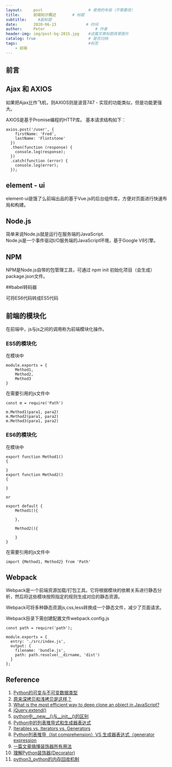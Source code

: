 ```yaml
---
layout:     post                    # 使用的布局（不需要改）
title:      前端知识概述       # 标题 
subtitle:     #副标题
date:       2020-06-23             # 时间
author:     Peter                      # 作者
header-img: img/post-bg-2015.jpg    #这篇文章标题背景图片
catalog: true                       # 是否归档
tags:                               #标签
    - 前端
---
```


## 前言

## Ajax 和 AXIOS

如果把Ajax比作飞机，则AXIOS则是波音747 - 实现的功能类似，但是功能更强大。  

AXIOS是基于Promise编程的HTTP库。 基本请求结构如下：  

```
axios.post('/user', {
    firstName: 'Fred',
    lastName: 'Flintstone'
  })
  .then(function (response) {
    console.log(response);
  })
  .catch(function (error) {
    console.log(error);
  });
```

## element - ui

element-ui是饿了么前端出品的基于Vue.js的后台组件库，方便对页面进行快速布局和构建。  

## Node.js

简单来说Node.js就是运行在服务端的JavaScript.  
Node.js是一个事件驱动I/O服务端的JavaScript环境，基于Google V8引擎。  

## NPM

NPM是Node.js自带的包管理工具，可通过 npm init 初始化项目（会生成）package.json文件。  

##babel转码器  

可将ES6代码转成ES5代码

## 前端的模块化

在前端中，js与js之间的调用称为前端模块化操作。  

### ES5的模块化

在模块中
```
module.exports = {
    Method1,
    Method2,
    Method3
}
```

在需要引用的js文件中  
```
const m = require('Path')

m.Method1(para1, para2)
m.Method2(para1, para2)
m.Method3(para1, para2)

```


### ES6的模块化

在模块中
```
export function Method1()
{

}
export function Method2()
{

}

or

export default {
    Method1(){

    },

    Method2(){

    }
}

```
在需要引用的js文件中  
```
import {Method1, Method2} from 'Path'
```

## Webpack

Webpack是一个前端资源加载/打包工具。它将根据模块的依赖关系进行静态分析，然后将这些模块按照指定的规则生成对应的静态资源。  

Webpack可将多种静态资源js,css,less转换成一个静态文件，减少了页面请求。  

Webpack目录下需创建配置文件webpack.config.js  

```
const path = require('path');

module.exports = {
  entry: './src/index.js',
  output: {
    filename: 'bundle.js',
    path: path.resolve(__dirname, 'dist')
  }
};
```



## Reference
1. [Python的可变与不可变数据类型](https://www.cnblogs.com/big-devil/p/7625898.html)
2. [原来深拷贝和浅拷贝是这样？](https://zhuanlan.zhihu.com/p/80922071)
3. [What is the most efficient way to deep clone an object in JavaScript?](https://stackoverflow.com/questions/122102/what-is-the-most-efficient-way-to-deep-clone-an-object-in-javascript)
4. [jQuery.extend()](https://api.jquery.com/jQuery.extend/)
5. [python中__new__()与__init__()的区别](https://www.cnblogs.com/zhouzhishuai/p/11410986.html)
6. [Python中的列表推导式和生成器表达式](https://zhuanlan.zhihu.com/p/124287514)
7. [Iterables vs. Iterators vs. Generators](https://nvie.com/posts/iterators-vs-generators/)
8. [Python列表推导（list comprehension）VS 生成器表达式（generator expression](https://cloud.tencent.com/developer/article/1427485)
9. [一篇文章搞懂装饰器所有用法](https://www.cnblogs.com/ellisonzhang/p/11196390.html)
10. [理解Python装饰器(Decorator)](https://www.jianshu.com/p/ee82b941772a)
11. [python3_python的内存回收机制](https://blog.csdn.net/admin_maxin/article/details/81632580)
